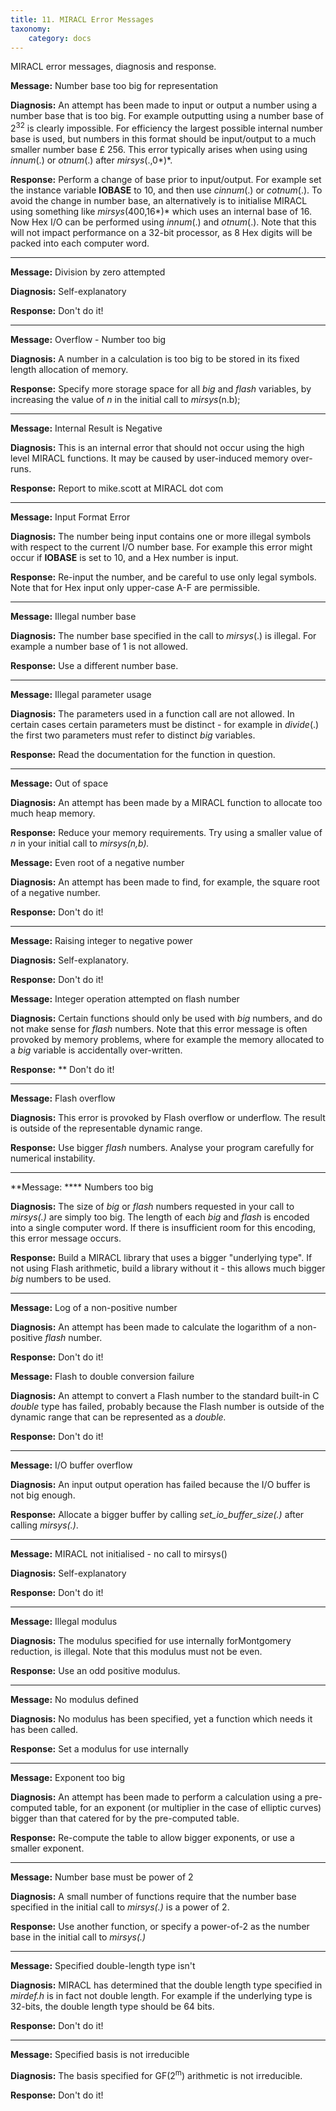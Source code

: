 ```yaml
---
title: 11. MIRACL Error Messages
taxonomy:
    category: docs
---
```


MIRACL error messages, diagnosis and response.

**Message:** Number base too big for representation

**Diagnosis:** An attempt has been made to input or output a number using a number base that is too big. For example outputting using a number base of 2<sup>32</sup> is clearly impossible. For efficiency the largest possible internal number base is used, but numbers in this format should be input/output to a much smaller number base £ 256. This error typically arises when using using *innum*(.) or *otnum*(.) after *mirsys*(.,0*)*.

**Response:** Perform a change of base prior to input/output. For example set the instance variable **IOBASE** to 10, and then use *cinnum*(.) or *cotnum*(.). To avoid the change in number base, an alternatively is to initialise MIRACL using something like *mirsys*(400,16*)* which uses an internal base of 16. Now Hex I/O can be performed using *innum*(.) and *otnum*(.). Note that this will not impact performance on a 32-bit processor, as 8 Hex digits will be packed into each computer word.

****

**Message:** Division by zero attempted

**Diagnosis:** Self-explanatory

**Response:** Don't do it!

****

**Message:** Overflow - Number too big

**Diagnosis:** A number in a calculation is too big to be stored in its fixed length allocation of memory.

**Response:** Specify more storage space for all *big* and *flash* variables, by increasing the value of *n* in the initial call to *mirsys*(n.b);

****

**Message:** Internal Result is Negative

**Diagnosis:** This is an internal error that should not occur using the high level MIRACL functions. It may be caused by user-induced memory over-runs.

**Response:** Report to <script type="text/javascript">
<!--
h='&#x4d;&#x49;&#82;&#x41;&#x43;&#76;&#46;&#x63;&#x6f;&#x6d;';a='&#64;';n='&#x6d;&#x69;&#x6b;&#x65;&#46;&#x73;&#x63;&#x6f;&#116;&#116;';e=n+a+h;
document.write('<a h'+'ref'+'="ma'+'ilto'+':'+e+'" clas'+'s="em' + 'ail">'+e+'<\/'+'a'+'>');
// -->
</script><noscript>&#x6d;&#x69;&#x6b;&#x65;&#46;&#x73;&#x63;&#x6f;&#116;&#116;&#32;&#x61;&#116;&#32;&#x4d;&#x49;&#82;&#x41;&#x43;&#76;&#32;&#100;&#x6f;&#116;&#32;&#x63;&#x6f;&#x6d;</noscript>

****

**Message:** Input Format Error

**Diagnosis:** The number being input contains one or more illegal symbols with respect to the current I/O number base. For example this error might occur if **IOBASE** is set to 10, and a Hex number is input.

**Response:** Re-input the number, and be careful to use only legal symbols. Note that for Hex input only upper-case A-F are permissible.
****

**Message:** Illegal number base

**Diagnosis:** The number base specified in the call to *mirsys*(.) is illegal. For example a number base of 1 is not allowed.

**Response:** Use a different number base.

****

**Message:** Illegal parameter usage

**Diagnosis:** The parameters used in a function call are not allowed. In certain cases certain parameters must be distinct - for example in *divide*(.) the first two parameters must refer to distinct *big* variables.

**Response:** Read the documentation for the function in question.

****

**Message:** Out of space

**Diagnosis:** An attempt has been made by a MIRACL function to allocate too much heap memory.

**Response:** Reduce your memory requirements. Try using a smaller value of *n* in your initial call to *mirsys(n,b).*

**Message:** Even root of a negative number

**Diagnosis:** An attempt has been made to find, for example, the square root of a negative number.

**Response:** Don't do it!

****

**Message:** Raising integer to negative power

**Diagnosis:** Self-explanatory.

**Response:** Don't do it!

**Message:** Integer operation attempted on flash number

**Diagnosis:** Certain functions should only be used with *big* numbers, and do not make sense for *flash* numbers. Note that this error message is often provoked by memory problems, where for example the memory allocated to a *big* variable is accidentally over-written.

**Response:** ** Don't do it!

****

**Message:** Flash overflow

**Diagnosis:** This error is provoked by Flash overflow or underflow. The result is outside of the representable dynamic range.

**Response:** Use bigger *flash* numbers. Analyse your program carefully for numerical instability.
****

**Message: **** Numbers too big

**Diagnosis:** The size of *big* or *flash* numbers requested in your call to *mirsys(.)* are simply too big. The length of each *big* and *flash* is encoded into a single computer word. If there is insufficient room for this encoding, this error message occurs.

**Response:** Build a MIRACL library that uses a bigger "underlying type". If not using Flash arithmetic, build a library without it - this allows much bigger *big* numbers to be used.

****

**Message:** Log of a non-positive number

**Diagnosis:** An attempt has been made to calculate the logarithm of a non-positive *flash* number.

**Response:** Don't do it!

**Message:** Flash to double conversion failure

**Diagnosis:** An attempt to convert a Flash number to the standard built-in C *double* type has failed, probably because the Flash number is outside of the dynamic range that can be represented as a *double.*

**Response:** Don't do it!

****

**Message:** I/O buffer overflow

**Diagnosis:** An input output operation has failed because the I/O buffer is not big enough.

**Response:** Allocate a bigger buffer by calling *set\_io\_buffer\_size(.)* after calling *mirsys(.)*.

****

**Message:** MIRACL not initialised - no call to mirsys()

**Diagnosis:** Self-explanatory

**Response:** Don't do it!

****

**Message:** Illegal modulus

**Diagnosis:** The modulus specified for use internally forMontgomery reduction, is illegal. Note that this modulus must not be even.

**Response:** Use an odd positive modulus.

****

**Message:** No modulus defined

**Diagnosis:** No modulus has been specified, yet a function which needs it has been called.

**Response:** Set a modulus for use internally

****

**Message:** Exponent too big

**Diagnosis:** An attempt has been made to perform a calculation using a pre-computed table, for an exponent (or multiplier in the case of elliptic curves) bigger than that catered for by the pre-computed table.

**Response:** Re-compute the table to allow bigger exponents, or use a smaller exponent.
****

**Message:** Number base must be power of 2

**Diagnosis:** A small number of functions require that the number base specified in the initial call to *mirsys(.)* is a power of 2.

**Response:** Use another function, or specify a power-of-2 as the number base in the initial call to *mirsys(.)*

****

**Message:** Specified double-length type isn't

**Diagnosis:** MIRACL has determined that the double length type specified in *mirdef.h* is in fact not double length. For example if the underlying type is 32-bits, the double length type should be 64 bits.

**Response:** Don't do it!

****

**Message:** Specified basis is not irreducible

**Diagnosis:** The basis specified for GF(2<sup>m</sup>) arithmetic is not irreducible.

**Response:** Don't do it!
